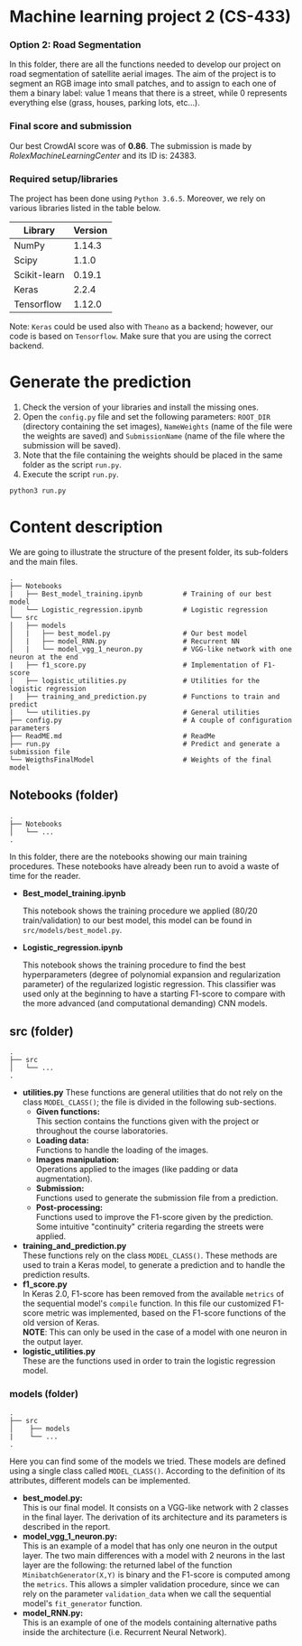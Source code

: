 # Machine learning project 2 (CS-433)
### Option 2: Road Segmentation
In this folder, there are all the functions needed to develop our project on road segmentation of satellite aerial images. The aim of the project is to segment an RGB image into small patches, and to assign to each one of them a binary label: value 1 means that there is a street, while 0 represents everything else (grass, houses, parking lots, etc...).

### Final score and submission
Our best CrowdAI score was of <b>0.86</b>. The submission is made by <i>RolexMachineLearningCenter</i> and its ID is: 24383.

### Required setup/libraries
The project has been done using `Python 3.6.5`. Moreover, we rely on various libraries listed in the table below. 

| Library       | Version       |
| ------------- |---------------|
| NumPy       | 1.14.3        |
| Scipy       | 1.1.0         |
| Scikit-learn| 0.19.1        |
| Keras       | 2.2.4         |
| Tensorflow  | 1.12.0        |

Note: `Keras` could be used also with `Theano` as a backend; however, our code is based on `Tensorflow`. Make sure that you are using the correct backend.


# Generate the prediction
1. Check the version of your libraries and install the missing ones.
2. Open the `config.py` file and set the following parameters: <code>ROOT_DIR</code> (directory containing the set images), <code>NameWeights</code> (name of the file were the weights are saved) and <code>SubmissionName</code> (name of the file where the submission will be saved).
3. Note that the file containing the weights should be placed in the same folder as the script `run.py`.
4. Execute the script `run.py`. 
```python
python3 run.py
```

# Content description
We are going to illustrate the structure of the present folder, its sub-folders and the main files.

    .
    ├── Notebooks                       
    |   ├── Best_model_training.ipynb          # Training of our best model
    │   └── Logistic_regression.ipynb          # Logistic regression
    └── src
    │   ├── models                       
    │   |   ├── best_model.py                  # Our best model
    │   |   ├── model_RNN.py                   # Recurrent NN
    │   |   └── model_vgg_1_neuron.py          # VGG-like network with one neuron at the end  
    |   ├── f1_score.py                        # Implementation of F1-score
    |   ├── logistic_utilities.py              # Utilities for the logistic regression
    |   ├── training_and_prediction.py         # Functions to train and predict 
    |   └── utilities.py                       # General utilities
    ├── config.py                              # A couple of configuration parameters
    ├── ReadME.md                              # ReadMe
    ├── run.py                                 # Predict and generate a submission file
    └── WeigthsFinalModel                      # Weights of the final model

## Notebooks (folder)
    .                        
    ├── Notebooks                       
    │   └── ...        
    .
In this folder, there are the notebooks showing our main training procedures. These notebooks have already been run to avoid a waste of time for the reader. 

<ul>
<li><b>Best_model_training.ipynb</b></li>

This notebook shows the training procedure we applied (80/20 train/validation) to our best model, this model can be found in `src/models/best_model.py`. 

<li><b>Logistic_regression.ipynb</b></li>

This notebook shows the training procedure to find the best hyperparameters (degree of polynomial expansion and regularization parameter) of the regularized logistic regression. This classifier was used only at the beginning to have a starting F1-score to compare with the more advanced (and computational demanding) CNN models. 

</ul>

## src (folder)
    .                        
    ├── src                       
    │   └── ...        
    .
<ul>
<li><b>utilities.py</b>
    These functions are general utilities that do not rely on the class <code>MODEL_CLASS()</code>; the file is divided in the following sub-sections.
    <ul>
        <li><b>Given functions:</b></li> This section contains the functions given with the project or throughout the course laboratories.
        <li><b>Loading data:</b></li> Functions to handle the loading of the images.
        <li><b>Images manipulation:</b></li> Operations applied to the images (like padding or data augmentation).
        <li><b>Submission:</b></li> Functions used to generate the submission file from a prediction.
        <li><b>Post-processing:</b></li> Functions used to improve the F1-score given by the prediction. Some intuitive "continuity" criteria regarding the streets were applied. 
    </ul>
    </li>
<li><b>training_and_prediction.py</b></li>
    These functions rely on the class <code>MODEL_CLASS()</code>. These methods are used to train a Keras model, to generate a prediction and to handle the prediction results.
<li><b>f1_score.py</b></li>
    In Keras 2.0, F1-score has been removed from the available <code>metrics</code> of the sequential model's <code>compile</code> function. In this file our customized F1-score metric was implemented, based on the F1-score functions  of the old version of Keras. 
    <br><b>NOTE</b>: This can only be used in the case of a model with one neuron in the output layer.
<li><b>logistic_utilities.py</b></li>
    These are the functions used in order to train the logistic regression model.
</ul>

### models (folder)
    .                        
    ├── src                       
    │    ├── models
    |    └── ...
    .
Here you can find some of the models we tried. These models are defined using a single class called <code>MODEL_CLASS()</code>. According to the definition of its attributes, different models can be implemented.
<ul>
    <li><b>best_model.py:</b></li> 
    This is our final model. It consists on a VGG-like network with 2 classes in the final layer. The derivation of its architecture and its parameters is described in the report.
    <li><b>model_vgg_1_neuron.py:</b></li> 
    This is an example of a model that has only one neuron in the output layer. The two main differences with a model with 2 neurons in the last layer are the following: the returned label of the function <code>MinibatchGenerator(X,Y)</code> is binary and the F1-score is computed among the <code>metrics</code>. This allows a simpler validation procedure, since we can rely on the parameter <code>validation_data</code> when we call the sequential model's <code>fit_generator</code> function.
    <li><b>model_RNN.py:</b></li> 
    This is an example of one of the models containing alternative paths inside the architecture (i.e. Recurrent Neural Network).
</ul>
 
